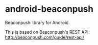 android-beaconpush
==================

Beaconpush library for Android.

This is based on Beaconpush's REST API: http://beaconpush.com/guide/rest-api/

